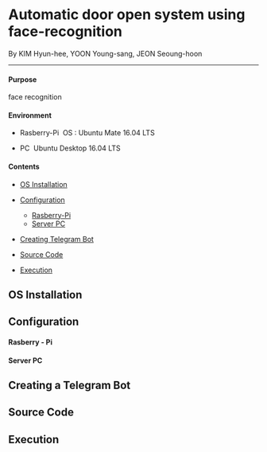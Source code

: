 # Automatic door open system using face-recognition

By KIM Hyun-hee, YOON Young-sang, JEON Seoung-hoon
* * *
#### Purpose

face recognition

#### Environment
- Rasberry-Pi
  OS : Ubuntu Mate 16.04 LTS
  
- PC
  Ubuntu Desktop 16.04 LTS
  
#### Contents
- [OS Installation](#INSTALL)

- [Configuration](#CONFIGURATION)
  - [Rasberry-Pi](#RASP)
  - [Server PC](#SERVER)

- [Creating Telegram Bot](#TELEGRAM)

- [Source Code](#CODE)

- [Execution](#EXECUTION)

## OS Installation <a id="INSTALL"></a>
## Configuration <a id="CONFIGURATION"></a>
 #### Rasberry - Pi <a id="RASP"></a>
 #### Server PC <a id="SERVER"></a>
## Creating a Telegram Bot <a id="TELEGRAM"></a>
## Source Code <a id="CODE"></a>
## Execution <a id="EXECUTION"></a>
